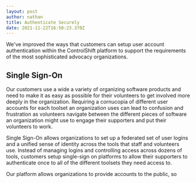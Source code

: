 ```yaml
---
layout: post
author: nathan
title: Authenticate Securely
date: 2021-11-22T16:50:23.370Z
---
```

We've improved the ways that customers can setup user account authentication within the ControlShift platform to support the requirements of the most sophisticated advocacy organizations. 


## Single Sign-On
Our customers use a wide a variety of organizing software products and need to make it as easy as possible for their volunteers to get involved more deeply in the organization. Requiring a cornucopia of different user accounts for each toolset an organization uses can lead to confusion and frustration as volunteers navigate between the different pieces of software an organization might use to engage their supporters and put their volunteers to work. 

Single Sign-On allows organizations to set up a federated set of user logins and a unified sense of identity across the tools that staff and volunteers use. Instead of managing logins and controlling access across dozens of tools, customers setup single-sign on platforms to allow their supporters to authenticate once to all of the different toolsets they need access to.

Our platform allows organizations to provide accounts to the public, so